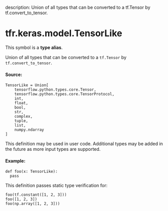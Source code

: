 description: Union of all types that can be converted to a tf.Tensor by
tf.convert_to_tensor.

<div itemscope itemtype="http://developers.google.com/ReferenceObject">
<meta itemprop="name" content="tfr.keras.model.TensorLike" />
<meta itemprop="path" content="Stable" />
</div>

# tfr.keras.model.TensorLike

<!-- Insert buttons and diff -->
This symbol is a **type alias**.

Union of all types that can be converted to a `tf.Tensor` by
`tf.convert_to_tensor`.

#### Source:

<pre class="devsite-click-to-copy prettyprint lang-py tfo-signature-link">
<code>TensorLike = Union[
    tensorflow.python.types.core.Tensor,
    tensorflow.python.types.core.TensorProtocol,
    int,
    float,
    bool,
    str,
    complex,
    tuple,
    list,
    numpy.ndarray
]
</code></pre>

<!-- Placeholder for "Used in" -->

This definition may be used in user code. Additional types may be added in the
future as more input types are supported.

#### Example:

```
def foo(x: TensorLike):
  pass
```

This definition passes static type verification for:

```
foo(tf.constant([1, 2, 3]))
foo([1, 2, 3])
foo(np.array([1, 2, 3]))
```
